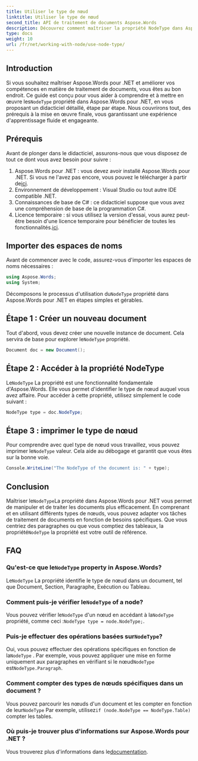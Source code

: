 ```yaml
---
title: Utiliser le type de nœud
linktitle: Utiliser le type de nœud
second_title: API de traitement de documents Aspose.Words
description: Découvrez comment maîtriser la propriété NodeType dans Aspose.Words pour .NET grâce à notre guide détaillé. Idéal pour les développeurs souhaitant améliorer leurs compétences en matière de traitement de documents.
type: docs
weight: 10
url: /fr/net/working-with-node/use-node-type/
---
```

## Introduction

 Si vous souhaitez maîtriser Aspose.Words pour .NET et améliorer vos compétences en matière de traitement de documents, vous êtes au bon endroit. Ce guide est conçu pour vous aider à comprendre et à mettre en œuvre les`NodeType` propriété dans Aspose.Words pour .NET, en vous proposant un didacticiel détaillé, étape par étape. Nous couvrirons tout, des prérequis à la mise en œuvre finale, vous garantissant une expérience d'apprentissage fluide et engageante.

## Prérequis

Avant de plonger dans le didacticiel, assurons-nous que vous disposez de tout ce dont vous avez besoin pour suivre :

1.  Aspose.Words pour .NET : vous devez avoir installé Aspose.Words pour .NET. Si vous ne l'avez pas encore, vous pouvez le télécharger à partir de[ici](https://releases.aspose.com/words/net/).
2. Environnement de développement : Visual Studio ou tout autre IDE compatible .NET.
3. Connaissances de base de C# : ce didacticiel suppose que vous avez une compréhension de base de la programmation C#.
4. Licence temporaire : si vous utilisez la version d'essai, vous aurez peut-être besoin d'une licence temporaire pour bénéficier de toutes les fonctionnalités.[ici](https://purchase.aspose.com/temporary-license/).

## Importer des espaces de noms

Avant de commencer avec le code, assurez-vous d'importer les espaces de noms nécessaires :

```csharp
using Aspose.Words;
using System;
```

 Décomposons le processus d'utilisation du`NodeType` propriété dans Aspose.Words pour .NET en étapes simples et gérables.

## Étape 1 : Créer un nouveau document

 Tout d'abord, vous devez créer une nouvelle instance de document. Cela servira de base pour explorer le`NodeType` propriété.

```csharp
Document doc = new Document();
```

## Étape 2 : Accéder à la propriété NodeType

Le`NodeType` La propriété est une fonctionnalité fondamentale d'Aspose.Words. Elle vous permet d'identifier le type de nœud auquel vous avez affaire. Pour accéder à cette propriété, utilisez simplement le code suivant :

```csharp
NodeType type = doc.NodeType;
```

## Étape 3 : imprimer le type de nœud

 Pour comprendre avec quel type de nœud vous travaillez, vous pouvez imprimer le`NodeType` valeur. Cela aide au débogage et garantit que vous êtes sur la bonne voie.

```csharp
Console.WriteLine("The NodeType of the document is: " + type);
```

## Conclusion

 Maîtriser le`NodeType`La propriété dans Aspose.Words pour .NET vous permet de manipuler et de traiter les documents plus efficacement. En comprenant et en utilisant différents types de nœuds, vous pouvez adapter vos tâches de traitement de documents en fonction de besoins spécifiques. Que vous centriez des paragraphes ou que vous comptiez des tableaux, la propriété`NodeType` la propriété est votre outil de référence.

## FAQ

###  Qu'est-ce que le`NodeType` property in Aspose.Words?

Le`NodeType` La propriété identifie le type de nœud dans un document, tel que Document, Section, Paragraphe, Exécution ou Tableau.

###  Comment puis-je vérifier le`NodeType` of a node?

 Vous pouvez vérifier le`NodeType` d'un nœud en accédant à la`NodeType` propriété, comme ceci :`NodeType type = node.NodeType;`.

###  Puis-je effectuer des opérations basées sur`NodeType`?

 Oui, vous pouvez effectuer des opérations spécifiques en fonction de la`NodeType` . Par exemple, vous pouvez appliquer une mise en forme uniquement aux paragraphes en vérifiant si le nœud`NodeType` est`NodeType.Paragraph`.

### Comment compter des types de nœuds spécifiques dans un document ?

 Vous pouvez parcourir les nœuds d'un document et les compter en fonction de leur`NodeType` Par exemple, utilisez`if (node.NodeType == NodeType.Table)` compter les tables.

### Où puis-je trouver plus d'informations sur Aspose.Words pour .NET ?

 Vous trouverez plus d'informations dans le[documentation](https://reference.aspose.com/words/net/).